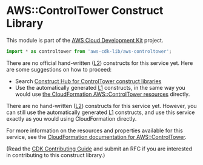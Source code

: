 # AWS::ControlTower Construct Library


This module is part of the [AWS Cloud Development Kit](https://github.com/aws/aws-cdk) project.

```ts nofixture
import * as controltower from 'aws-cdk-lib/aws-controltower';
```

<!--BEGIN CFNONLY DISCLAIMER-->

There are no official hand-written ([L2](https://docs.aws.amazon.com/cdk/latest/guide/constructs.html#constructs_lib)) constructs for this service yet. Here are some suggestions on how to proceed:

- Search [Construct Hub for ControlTower construct libraries](https://constructs.dev/search?q=controltower)
- Use the automatically generated [L1](https://docs.aws.amazon.com/cdk/latest/guide/constructs.html#constructs_l1_using) constructs, in the same way you would use [the CloudFormation AWS::ControlTower resources](https://docs.aws.amazon.com/AWSCloudFormation/latest/UserGuide/AWS_ControlTower.html) directly.


<!--BEGIN CFNONLY DISCLAIMER-->

There are no hand-written ([L2](https://docs.aws.amazon.com/cdk/latest/guide/constructs.html#constructs_lib)) constructs for this service yet. 
However, you can still use the automatically generated [L1](https://docs.aws.amazon.com/cdk/latest/guide/constructs.html#constructs_l1_using) constructs, and use this service exactly as you would using CloudFormation directly.

For more information on the resources and properties available for this service, see the [CloudFormation documentation for AWS::ControlTower](https://docs.aws.amazon.com/AWSCloudFormation/latest/UserGuide/AWS_ControlTower.html).

(Read the [CDK Contributing Guide](https://github.com/aws/aws-cdk/blob/main/CONTRIBUTING.md) and submit an RFC if you are interested in contributing to this construct library.)

<!--END CFNONLY DISCLAIMER-->
